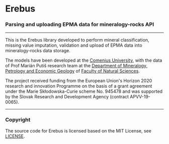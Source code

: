 # Erebus

### Parsing and uploading EPMA data for mineralogy-rocks API

---

This is the Erebus library developed to perform mineral classification, missing value imputation,
validation and upload of EPMA data into mineralogy-rocks data storage.

The models have been developed at the [Comenius University](https://uniba.sk/en/), with the data of
Prof Marián Putiš research team at the [Department of Mineralogy, Petrology and Economic Geology](https://kmplg.sk/?lang=en) of 
[Faculty of Natural Sciences](https://fns.uniba.sk/en/).

The project received funding from the European Union's Horizon 2020 research and innovation 
Programme on the basis of a grant agreement under the Marie Skłodowska-Curie scheme No. 945478 
and was supported by the Slovak Research and Development Agency (contract APVV-19-0065).

---

### Copyright

The source code for Erebus is licensed based on the MIT License, see [LICENSE](LICENSE).
